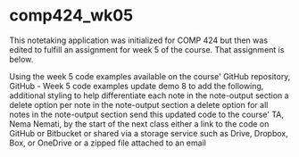 # comp424_wk05


This notetaking application was initialized for COMP 424 but then was edited to fulfill an assignment for week 5 of the course. That assignment is below.

Using the week 5 code examples available on the course' GitHub repository,
GitHub - Week 5 code examples
update demo 8 to add the following,
additional styling to help differentiate each note in the note-output section
a delete option per note in the note-output section
a delete option for all notes in the note-output section
send this updated code to the course' TA, Nema Nemati, by the start of the next class
either a link to the code on GitHub or Bitbucket
or shared via a storage service such as Drive, Dropbox, Box, or OneDrive
or a zipped file attached to an email

